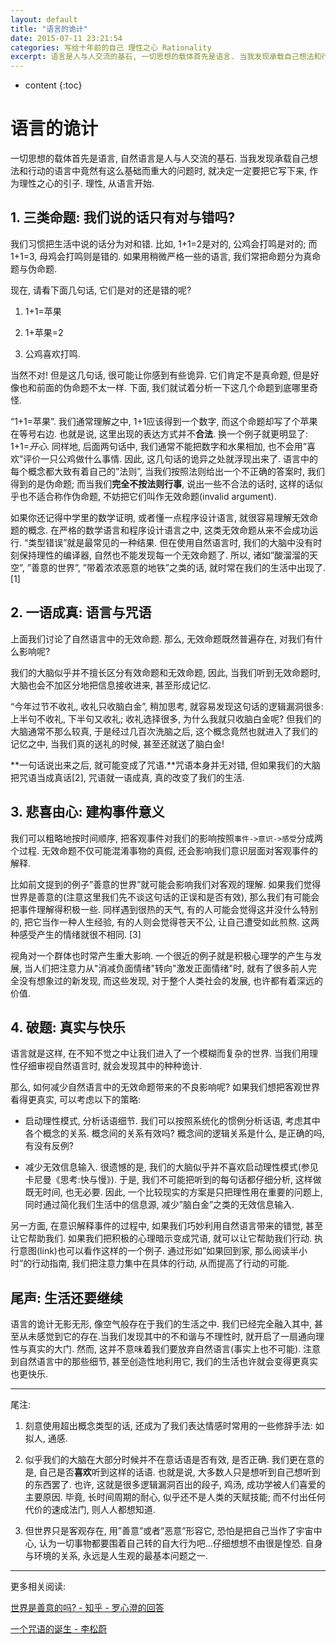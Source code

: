 ```yaml
---
layout: default
title: "语言的诡计"
date: 2015-07-11 23:21:54
categories: 写给十年前的自己 理性之心 Rationality
excerpt: 语言是人与人交流的基石, 一切思想的载体首先是语言. 当我发现承载自己想法和行动的自然语言中竟然有这么基础而重大的问题时, 就决定一定要把它写下来, 作为理性之心的引子. 理性, 从重新看待语言开始.
---
```



* content
{:toc}

# 语言的诡计


一切思想的载体首先是语言, 自然语言是人与人交流的基石. 当我发现承载自己想法和行动的语言中竟然有这么基础而重大的问题时, 就决定一定要把它写下来, 作为理性之心的引子. 理性, 从语言开始.
 

## 1. 三类命题: 我们说的话只有对与错吗?

我们习惯把生活中说的话分为对和错. 比如, 1+1=2是对的, 公鸡会打鸣是对的; 而1+1=3, 母鸡会打鸣则是错的. 如果用稍微严格一些的语言, 我们常把命题分为真命题与伪命题. 

现在, 请看下面几句话, 它们是对的还是错的呢? 

1. 1+1=苹果

2. 1+苹果=2

3. 公鸡喜欢打鸣.

当然不对! 但是这几句话, 很可能让你感到有些诡异. 它们肯定不是真命题, 但是好像也和前面的伪命题不太一样. 下面, 我们就试着分析一下这几个命题到底哪里奇怪.

“1+1=苹果”. 我们通常理解之中, 1+1应该得到一个数字, 而这个命题却写了个苹果在等号右边. 也就是说, 这里出现的表达方式并不**合法**. 换一个例子就更明显了: 1+1=*开心*. 同样地, 后面两句话中, 我们通常不能把数字和水果相加, 也不会用”喜欢”评价一只公鸡做什么事情. 因此, 这几句话的诡异之处就浮现出来了. 语言中的每个概念都大致有着自己的”法则”, 当我们按照法则给出一个不正确的答案时, 我们得到的是伪命题; 而当我们**完全不按法则行事**, 说出一些不合法的话时, 这样的话似乎也不适合称作伪命题, 不妨把它们叫作无效命题(invalid argument).

如果你还记得中学里的数学证明, 或者懂一点程序设计语言, 就很容易理解无效命题的概念. 在严格的数学语言和程序设计语言之中, 这类无效命题从来不会成功运行. “类型错误”就是最常见的一种结果. 但在使用自然语言时, 我们的大脑中没有时刻保持理性的编译器, 自然也不能发现每一个无效命题了. 所以, 诸如”酸溜溜的天空”, ”善意的世界”, ”带着浓浓恶意的地铁”之类的话, 就时常在我们的生活中出现了.[1]

 

## 2. 一语成真: 语言与咒语

上面我们讨论了自然语言中的无效命题. 那么, 无效命题既然普遍存在, 对我们有什么影响呢?

 
我们的大脑似乎并不擅长区分有效命题和无效命题, 因此, 当我们听到无效命题时, 大脑也会不加区分地把信息接收进来, 甚至形成记忆. 

“今年过节不收礼, 收礼只收脑白金”, 稍加思考, 就容易发现这句话的逻辑漏洞很多: 上半句不收礼, 下半句又收礼; 收礼选择很多, 为什么我就只收脑白金呢? 但我们的大脑通常不那么较真, 于是经过几百次洗脑之后, 这个概念竟然也就进入了我们的记忆之中, 当我们真的送礼的时候, 甚至还就送了脑白金! 

**一句话说出来之后, 就可能变成了咒语.**咒语本身并无对错, 但如果我们的大脑把咒语当成真话[2], 咒语就一语成真, 真的改变了我们的生活.
 


## 3. 悲喜由心: 建构事件意义

我们可以粗略地按时间顺序, 把客观事件对我们的影响按照`事件->意识->感受`分成两个过程. 无效命题不仅可能混淆事物的真假, 还会影响我们意识层面对客观事件的解释.

比如前文提到的例子”善意的世界”就可能会影响我们对客观的理解. 如果我们觉得世界是善意的(注意这里我们先不谈这句话的正误和是否有效), 那么我们有可能会把事件理解得积极一些. 同样遇到很热的天气, 有的人可能会觉得这并没什么特别的, 把它当作一种人生经验, 有的人则会觉得苍天不公, 让自己遭受如此煎熬. 这两种感受产生的情绪就很不相同. [3]

视角对一个群体也时常产生重大影响. 一个很近的例子就是积极心理学的产生与发展, 当人们把注意力从"消减负面情绪"转向"激发正面情绪"时, 就有了很多前人完全没有想象过的新发现, 而这些发现, 对于整个人类社会的发展, 也许都有着深远的价值.

 

## 4. 破题: 真实与快乐

语言就是这样, 在不知不觉之中让我们进入了一个模糊而复杂的世界. 当我们用理性仔细审视自然语言时, 就会发现其中的种种诡计. 

那么, 如何减少自然语言中的无效命题带来的不良影响呢? 如果我们想把客观世界看得更真实, 可以考虑以下的策略: 

- 启动理性模式, 分析话语细节. 我们可以按照系统化的惯例分析话语, 考虑其中各个概念的关系. 概念间的关系有效吗? 概念间的逻辑关系是什么, 是正确的吗, 有没有反例? 

- 减少无效信息输入. 很遗憾的是, 我们的大脑似乎并不喜欢启动理性模式(参见卡尼曼《思考:快与慢》). 于是, 我们不可能把听到的每句话都仔细分析, 这样做既无时间, 也无必要. 因此, 一个比较现实的方案是只把理性用在重要的问题上, 同时通过简化我们生活中的信息源, 减少”脑白金”之类的无效信息输入. 

 

另一方面, 在意识解释事件的过程中, 如果我们巧妙利用自然语言带来的错觉, 甚至让它帮助我们. 如果我们把积极的心理暗示变成咒语, 就可以让它帮助我们行动. 执行意图(link)也可以看作这样的一个例子. 通过形如”如果回到家, 那么阅读半小时”的行动指南, 我们把注意力集中在具体的行动, 从而提高了行动的可能.

 

## 尾声: 生活还要继续

语言的诡计无影无形, 像空气般存在于我们的生活之中. 我们已经完全融入其中, 甚至从未感觉到它的存在.当我们发现其中的不和谐与不理性时, 就开启了一扇通向理性与真实的大门. 然而, 这并不意味着我们要放弃自然语言(事实上也不可能). 注意到自然语言中的那些细节, 甚至创造性地利用它, 我们的生活也许就会变得更真实也更快乐.

 

---

尾注:

1. 刻意使用超出概念类型的话, 还成为了我们表达情感时常用的一些修辞手法: 如拟人, 通感.

2. 似乎我们的大脑在大部分时候并不在意话语是否有效, 是否正确. 我们更在意的是, 自己是否**喜欢**听到这样的话语. 也就是说, 大多数人只是想听到自己想听到的东西罢了. 也许, 这就是很多逻辑漏洞百出的段子, 鸡汤, 成功学被人们喜爱的主要原因. 毕竟, 长时间周期的耐心, 似乎还不是人类的天赋技能; 而不付出任何代价的速成法门, 则人人都想知道.

3. 但世界只是客观存在, 用”善意”或者”恶意”形容它, 恐怕是把自己当作了宇宙中心, 认为一切事物都要围着自己转的自大行为吧...仔细想想不由很是惶恐. 自身与环境的关系, 永远是人生观的最基本问题之一.

---

更多相关阅读: 

[世界是善意的吗? - 知乎 - 罗心澄的回答](http://zhi.hu/2jk2)

[一个咒语的诞生 - 李松蔚](http://zhuanlan.zhihu.com/lswlsw/19978140)

